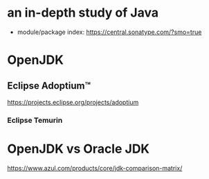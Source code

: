 # an in-depth study of Java

* module/package index: https://central.sonatype.com/?smo=true

# OpenJDK
##  Eclipse Adoptium™
https://projects.eclipse.org/projects/adoptium
### Eclipse Temurin
# OpenJDK vs Oracle JDK
https://www.azul.com/products/core/jdk-comparison-matrix/
